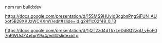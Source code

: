 npm run build:dev

https://docs.google.com/presentation/d/15SMS9HUvId3cgbnPngSiFUN_AUxot5B28XKJzWCKXmY/edit#slide=id.g24f1c02f48_0_13

https://docs.google.com/presentation/d/1jQT2zd4dTkxLeDdBQ2zqU_vEoF07pRWUslZ4ebqY9x4/edit#slide=id.p
